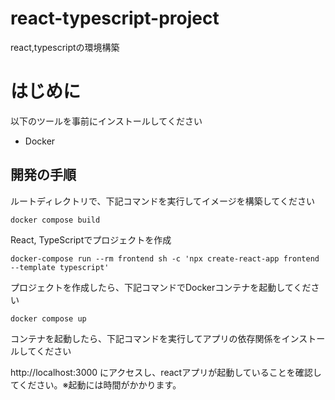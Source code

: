 # react-typescript-project
react,typescriptの環境構築

# はじめに

以下のツールを事前にインストールしてください

- Docker

## 開発の手順

ルートディレクトリで、下記コマンドを実行してイメージを構築してください

```
docker compose build
```

React, TypeScriptでプロジェクトを作成

```
docker-compose run --rm frontend sh -c 'npx create-react-app frontend --template typescript'
```

プロジェクトを作成したら、下記コマンドでDockerコンテナを起動してください

```
docker compose up
```

コンテナを起動したら、下記コマンドを実行してアプリの依存関係をインストールしてください

http://localhost:3000 にアクセスし、reactアプリが起動していることを確認してください。※起動には時間がかかります。